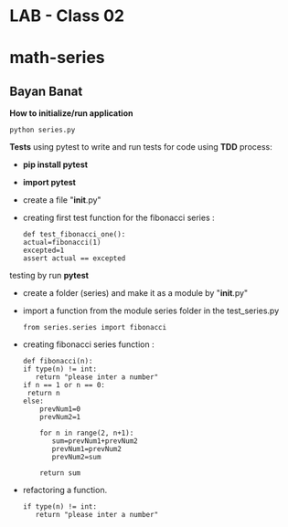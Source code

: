 # LAB - Class 02
# math-series
## Bayan Banat


**How to initialize/run application**

    python series.py

**Tests**
using pytest to write and run tests for code
using **TDD** process:

- **pip install pytest**
- **import pytest**
- create a file  "__init__.py"
- creating first test function for the fibonacci series :
    
    ```
    def test_fibonacci_one():
    actual=fibonacci(1)
    excepted=1
    assert actual == excepted

    ```
testing by run **pytest**
- create a folder (series) and make it as a module by "__init__.py"
- import a function from the module series folder in the test_series.py

    ```
    from series.series import fibonacci
    ```
- creating fibonacci series function :
     
    ```
    def fibonacci(n):
    if type(n) != int:
       return "please inter a number"
    if n == 1 or n == 0:
     return n
    else:
        prevNum1=0
        prevNum2=1

        for n in range(2, n+1):
           sum=prevNum1+prevNum2
           prevNum1=prevNum2
           prevNum2=sum
           
        return sum
    ```
- refactoring a function.
      
    ```
    if type(n) != int:
       return "please inter a number"
    ```


